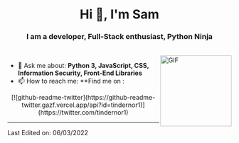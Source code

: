 <h1 align="center">Hi 👋, I'm Sam</h1>
<h3 align="center">I am a developer, Full-Stack enthusiast, Python Ninja</h3>
</br>
<img align="right" alt="GIF" height="160px" src="https://media.giphy.com/media/du3J3cXyzhj75IOgvA/giphy.gif" />

- 💬 Ask me about: **Python 3, JavaScript, CSS, Information Security, Front-End Libraries**
- 📫 How to reach me: **Find me on :
<div align="center">
[![github-readme-twitter](https://github-readme-twitter.gazf.vercel.app/api?id=tindernor1)](https://twitter.com/tindernor1)
</div>

-----

Last Edited on: 06/03/2022
